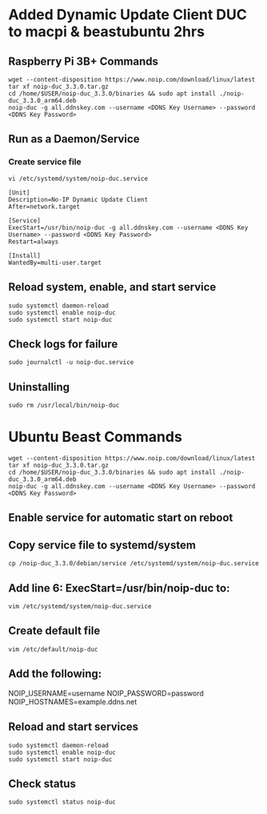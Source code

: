 # Added Dynamic Update Client DUC to macpi & beastubuntu 2hrs
## Raspberry Pi 3B+ Commands
```
wget --content-disposition https://www.noip.com/download/linux/latest
tar xf noip-duc_3.3.0.tar.gz
cd /home/$USER/noip-duc_3.3.0/binaries && sudo apt install ./noip-duc_3.3.0_arm64.deb
noip-duc -g all.ddnskey.com --username <DDNS Key Username> --password <DDNS Key Password>
```
## Run as a Daemon/Service
### Create service file
```
vi /etc/systemd/system/noip-duc.service
```
```
[Unit]
Description=No-IP Dynamic Update Client
After=network.target
     
[Service]
ExecStart=/usr/bin/noip-duc -g all.ddnskey.com --username <DDNS Key Username> --password <DDNS Key Password>
Restart=always

[Install]
WantedBy=multi-user.target
```
## Reload system, enable, and start service
```
sudo systemctl daemon-reload
sudo systemctl enable noip-duc
sudo systemctl start noip-duc
```
## Check logs for failure
```
sudo journalctl -u noip-duc.service
```
## Uninstalling
```
sudo rm /usr/local/bin/noip-duc 
```


# Ubuntu Beast Commands

```
wget --content-disposition https://www.noip.com/download/linux/latest
tar xf noip-duc_3.3.0.tar.gz
cd /home/$USER/noip-duc_3.3.0/binaries && sudo apt install ./noip-duc_3.3.0_arm64.deb
noip-duc -g all.ddnskey.com --username <DDNS Key Username> --password <DDNS Key Password>
```
## Enable service for automatic start on reboot

## Copy service file to systemd/system

```
cp /noip-duc_3.3.0/debian/service /etc/systemd/system/noip-duc.service

```
## Add line 6: ExecStart=/usr/bin/noip-duc to:

```
vim /etc/systemd/system/noip-duc.service 

```
## Create default file

```
vim /etc/default/noip-duc

```
## Add the following:

NOIP_USERNAME=username
NOIP_PASSWORD=password
NOIP_HOSTNAMES=example.ddns.net

## Reload and start services

```
sudo systemctl daemon-reload
sudo systemctl enable noip-duc
sudo systemctl start noip-duc

```
## Check status

```
sudo systemctl status noip-duc

```
